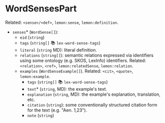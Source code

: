 # WordSensesPart

Related: `<sense>/<def>`, `lemon:sense`, `lemon:definition`.

- `senses`\* (`WordSense[]`):
  - `eid` (`string`)
  - `tags` (`string[]` 📚 `lex-word-sense-tags`)
  - `literal` (`string` MD): literal definition.
  - `relations` (`string[]`): semantic relations expressed via identifiers using some ontology (e.g. SKOS, LexInfo) identifiers. Related: `<relation>`, `<ref>`, `lemon:relatedSense`, `lemon:relation`.
  - `examples` (`WordSenseExample[]`). Related: `<cit>`, `<quote>`, `lemon:example`.
    - `tags` (`string[]` 📚 `lex-word-sense-tags`)
    - `text`\* (`string`, MD): the example's text.
    - `explanation` (`string`, MD): the example's explanation, translation, etc.
    - `citation` (`string`): some conventionally structured citation form for the text (e.g. "Aen. 1,23").
    - `note` (`string`)
